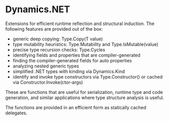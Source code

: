 # Dynamics.NET

Extensions for efficient runtime reflection and structural induction.
The following features are provided out of the box:

 * generic deep copying: Type<T>.Copy(T value)
 * type mutability heuristics: Type<T>.Mutability and Type<T>.IsMutable(value)
 * precise type recursion checks: Type<T>.Cycles
 * identifying fields and properties that are compiler-generated
 * finding the compiler-generated fields for auto properties
 * analyzing nested generic types
 * simplified .NET types with kinding via Dynamics.Kind
 * identify and invoke type constructors via Type<T>.Constructor<TDelegate>()
   or cached via Constructor<TDelegate>.Invoke(ctor-args)

These are functions that are useful for serialization, runtime type
and code generation, and similar applications where type structure
analysis is useful.

The functions are provided in an efficient form as statically cached
delegates.
